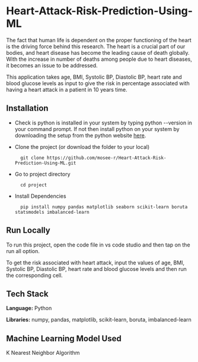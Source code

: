 # Heart-Attack-Risk-Prediction-Using-ML

The fact that human life is dependent on the proper functioning
of the heart is the driving force behind this research. The heart
is a crucial part of our bodies, and heart disease has become the
leading cause of death globally. With the increase in number of 
deaths among people due to heart diseases, it becomes an issue to
be addressed.

This application takes age, BMI, Systolic BP, Diastolic BP, heart
rate and blood glucose levels as input to give the risk in percentage
associated with having a heart attack in a patient in 10 years time.

## Installation

- Check is python is installed in your system by typing python --version in your command prompt. If not then install python on your system by downloading the setup from the python website [here](https://www.python.org/downloads/).

- Clone the project (or download the folder to your local)
    ```
      git clone https://github.com/mosee-r/Heart-Attack-Risk-Prediction-Using-ML.git
    ```

- Go to project directory
    ```
      cd project
    ```

- Install Dependencies
    ```
      pip install numpy pandas matplotlib seaborn scikit-learn boruta statsmodels imbalanced-learn
    ```

## Run Locally

To run this project, open the code file in vs code studio and then tap on the run all option.

To get the risk associated with heart attack, input the values of  age, BMI, Systolic BP, Diastolic BP, heart rate and blood glucose levels and then run the corresponding cell.

## Tech Stack

**Language:** Python

**Libraries:** numpy, pandas, matplotlib, scikit-learn, boruta, imbalanced-learn

## Machine Learning Model Used

K Nearest Neighbor Algorithm
